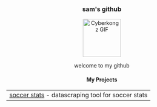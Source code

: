 <div align="center" ; background-size: cover; background-position: center; padding: 20px;">
    <h3>sam's github </h3>
    <p align="center">
        <a href="https://media.tenor.com/WWt-bBPOct0AAAAj/cyberkongz-kongz.gif">
                <img src="https://media.tenor.com/WWt-bBPOct0AAAAj/cyberkongz-kongz.gif" width="100" alt="Cyberkongz GIF"/>
            </a>
        </a>
    </p>
  <p align="center">
    <p> welcome to my github </p>
    <h4 align="center">My Projects</h4>
    <table align="center">
        <tr>
            <td><a href="https://github.com/too1e/soccer">soccer stats</a> - datascraping tool for soccer stats</td>
        </tr>
    </table>
</div>
